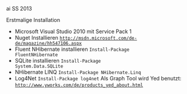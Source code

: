 ai SS 2013

 Erstmalige Installation 

* Microsoft Visual Studio 2010 mit Service Pack 1
* Nuget Installieren <code>http://msdn.microsoft.com/de-de/magazine/hh547106.aspx</code>
* Fluent NHibernate installieren <code>Install-Package FluentNHibernate </code>
* SQLite installieren <code>Install-Package System.Data.SQLite</code>
* NHibernate LINQ <code>Install-Package NHibernate.Linq</code>
* Log4Net <code>Install-Package log4net</code>
Als Graph Tool wird Yed benutzt: <code>http://www.yworks.com/de/products_yed_about.html</code>
